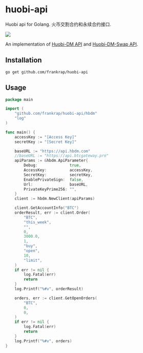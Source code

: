 # huobi-api
Huobi api for Golang. 火币交割合约和永续合约接口.

[![](https://img.shields.io/badge/api-huobi-blue.svg)](https://huobiapi.github.io/docs/dm/v1/cn/)

An implementation of [Huobi-DM API](https://huobiapi.github.io/docs/dm/v1/cn/) and [Huobi-DM-Swap API](https://docs.huobigroup.com/docs/coin_margined_swap/v1/cn/).

## Installation
```
go get github.com/frankrap/huobi-api
```

## Usage
```go
package main

import (
	"github.com/frankrap/huobi-api/hbdm"
	"log"
)

func main() {
	accessKey := "[Access Key]"
	secretKey := "[Secret Key]"

	baseURL := "https://api.hbdm.com"
	//baseURL := "https://api.btcgateway.pro"
	apiParams := &hbdm.ApiParameter{
		Debug:              true,
		AccessKey:          accessKey,
		SecretKey:          secretKey,
		EnablePrivateSign:  false,
		Url:                baseURL,
		PrivateKeyPrime256: "",
	}
	client := hbdm.NewClient(apiParams)

	client.GetAccountInfo("BTC")
	orderResult, err := client.Order(
		"BTC",
		"this_week",
		"",
		0,
		3000.0,
		1,
		"buy",
		"open",
		10,
		"limit",
	)
	if err != nil {
		log.Fatal(err)
		return
	}
	log.Printf("%#v", orderResult)

	orders, err := client.GetOpenOrders(
		"BTC",
		0,
		0,
	)
	if err != nil {
		log.Fatal(err)
		return
	}
	log.Printf("%#v", orders)
}
```